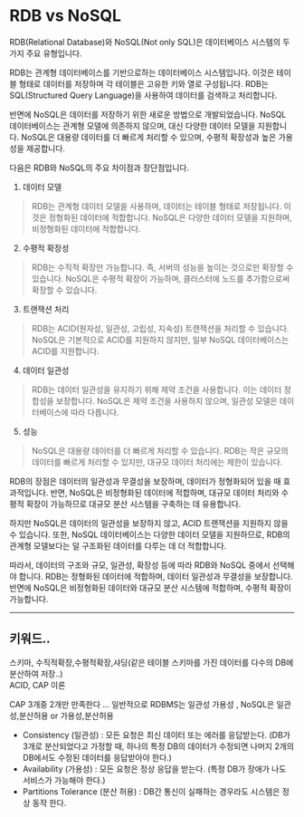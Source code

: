 # RDB vs NoSQL

RDB(Relational Database)와 NoSQL(Not only SQL)은 데이터베이스 시스템의 두 가지 주요 유형입니다.

RDB는 관계형 데이터베이스를 기반으로하는 데이터베이스 시스템입니다. 이것은 테이블 형태로 데이터를 저장하며 각 테이블은 고유한 키와 열로 구성됩니다. RDB는 SQL(Structured Query Language)을 사용하여 데이터를 검색하고 처리합니다.

반면에 NoSQL은 데이터를 저장하기 위한 새로운 방법으로 개발되었습니다. NoSQL 데이터베이스는 관계형 모델에 의존하지 않으며, 대신 다양한 데이터 모델을 지원합니다. NoSQL은 대용량 데이터를 더 빠르게 처리할 수 있으며, 수평적 확장성과 높은 가용성을 제공합니다.

다음은 RDB와 NoSQL의 주요 차이점과 장단점입니다.

1. 데이터 모델
>RDB는 관계형 데이터 모델을 사용하며, 데이터는 테이블 형태로 저장됩니다. 이것은 정형화된 데이터에 적합합니다.
NoSQL은 다양한 데이터 모델을 지원하며, 비정형화된 데이터에 적합합니다.

2. 수평적 확장성
>RDB는 수직적 확장만 가능합니다. 즉, 서버의 성능을 높이는 것으로만 확장할 수 있습니다.
NoSQL은 수평적 확장이 가능하며, 클러스터에 노드를 추가함으로써 확장할 수 있습니다.

3. 트랜잭션 처리
>RDB는 ACID(원자성, 일관성, 고립성, 지속성) 트랜잭션을 처리할 수 있습니다.
NoSQL은 기본적으로 ACID를 지원하지 않지만, 일부 NoSQL 데이터베이스는 ACID를 지원합니다.

4. 데이터 일관성
>RDB는 데이터 일관성을 유지하기 위해 제약 조건을 사용합니다. 이는 데이터 정합성을 보장합니다.
NoSQL은 제약 조건을 사용하지 않으며, 일관성 모델은 데이터베이스에 따라 다릅니다.

5. 성능
>NoSQL은 대용량 데이터를 더 빠르게 처리할 수 있습니다.
RDB는 작은 규모의 데이터를 빠르게 처리할 수 있지만, 대규모 데이터 처리에는 제한이 있습니다.

RDB의 장점은 데이터의 일관성과 무결성을 보장하며, 데이터가 정형화되어 있을 때 효과적입니다. 반면, NoSQL은 비정형화된 데이터에 적합하며, 대규모 데이터 처리와 수평적 확장이 가능하므로 대규모 분산 시스템을 구축하는 데 유용합니다.

하지만 NoSQL은 데이터의 일관성을 보장하지 않고, ACID 트랜잭션을 지원하지 않을 수 있습니다. 또한, NoSQL 데이터베이스는 다양한 데이터 모델을 지원하므로, RDB의 관계형 모델보다는 덜 구조화된 데이터를 다루는 데 더 적합합니다.

따라서, 데이터의 구조와 규모, 일관성, 확장성 등에 따라 RDB와 NoSQL 중에서 선택해야 합니다. RDB는 정형화된 데이터에 적합하며, 데이터 일관성과 무결성을 보장합니다. 반면에 NoSQL은 비정형화된 데이터와 대규모 분산 시스템에 적합하며, 수평적 확장이 가능합니다.


---

## 키워드..
스키마, 수직적확장,수평적확장,샤딩(같은 테이블 스키마를 가진 데이터를 다수의 DB에 분산하여 저장..)  
ACID, CAP 이론  

CAP 3개중 2개만 만족한다 ...
일반적으로 RDBMS는 일관성 가용성 , NoSQL은 일관성,분산허용 or 가용성,분산허용  
- Consistency (일관성)
: 모든 요청은 최신 데이터 또는 에러를 응답받는다.
(DB가 3개로 분산되었다고 가정할 때, 하나의 특정 DB의 데이터가 수정되면
나머지 2개의 DB에서도 수정된 데이터를 응답받아야 한다.)
- Availability (가용성)
: 모든 요청은 정상 응답을 받는다.
(특정 DB가 장애가 나도 서비스가 가능해야 한다.)
- Partitions Tolerance (분산 허용)
: DB간 통신이 실패하는 경우라도 시스템은 정상 동작 한다.
